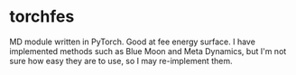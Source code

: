 # torchfes
MD module written in PyTorch. Good at fee energy surface.
I have implemented methods such as Blue Moon and Meta Dynamics, but I'm not sure how easy they are to use, so I may re-implement them.
